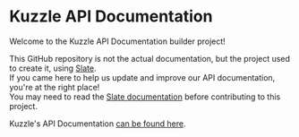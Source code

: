 # Kuzzle API Documentation

Welcome to the Kuzzle API Documentation builder project!

This GitHub repository is not the actual documentation, but the project used to create it, using [Slate](http://github.com/tripit/slate).  
If you came here to help us update and improve our API documentation, you're at the right place!  
You may need to read the [Slate documentation](./README.slate.md) before contributing to this project.

Kuzzle's API Documentation [can be found here](http://kuzzleio.github.io/kuzzle-api-documentation/).
